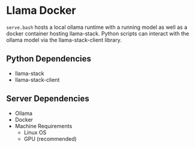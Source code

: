 # Llama Docker

```serve.bash``` hosts a local ollama runtime with a running model as well as a docker container hosting llama-stack. Python scripts can interact with the ollama model via the llama-stack-client library.  

## Python Dependencies
- llama-stack
- llama-stack-client

## Server Dependencies
- Ollama 
- Docker 
- Machine Requirements
    - Linux OS
    - GPU (recommended)